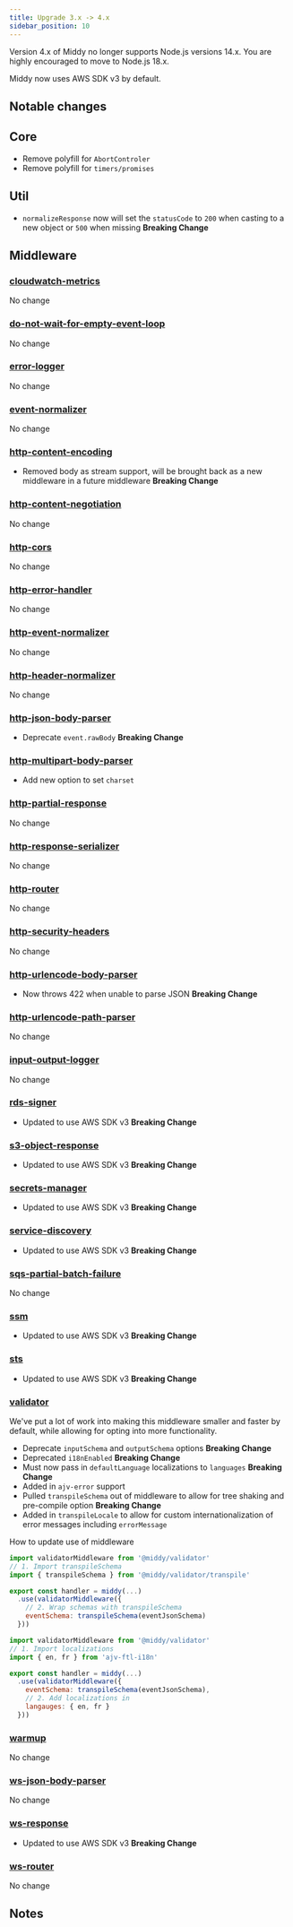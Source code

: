 ```yaml
---
title: Upgrade 3.x -> 4.x
sidebar_position: 10
---
```


Version 4.x of Middy no longer supports Node.js versions 14.x. You are highly encouraged to move to Node.js 18.x.

Middy now uses AWS SDK v3 by default.

## Notable changes

## Core

- Remove polyfill for `AbortControler`
- Remove polyfill for `timers/promises`

## Util

- `normalizeResponse` now will set the `statusCode` to `200` when casting to a new object or `500` when missing **Breaking Change**

## Middleware

### [cloudwatch-metrics](/docs/middlewares/cloudwatch-metrics)

No change

### [do-not-wait-for-empty-event-loop](/docs/middlewares/do-not-wait-for-empty-event-loop)

No change

### [error-logger](/docs/middlewares/error-logger)

No change

### [event-normalizer](/docs/middlewares/event-normalizer)

No change

### [http-content-encoding](/docs/middlewares/http-content-encoding)

- Removed body as stream support, will be brought back as a new middleware in a future middleware **Breaking Change**

### [http-content-negotiation](/docs/middlewares/http-content-negotiation)

No change

### [http-cors](/docs/middlewares/http-cors)

No change

### [http-error-handler](/docs/middlewares/http-error-handler)

No change

### [http-event-normalizer](/docs/middlewares/http-event-normalizer)

No change

### [http-header-normalizer](/docs/middlewares/http-header-normalizer)

No change

### [http-json-body-parser](/docs/middlewares/http-json-body-parser)

- Deprecate `event.rawBody` **Breaking Change**

### [http-multipart-body-parser](/docs/middlewares/http-multipart-body-parser)

- Add new option to set `charset`

### [http-partial-response](/docs/middlewares/http-partial-response)

No change

### [http-response-serializer](/docs/middlewares/http-response-serializer)

No change

### [http-router](/docs/routers/http-router)

No change

### [http-security-headers](/docs/middlewares/http-security-headers)

No change

### [http-urlencode-body-parser](/docs/middlewares/http-urlencode-body-parser)

- Now throws 422 when unable to parse JSON **Breaking Change**

### [http-urlencode-path-parser](/docs/middlewares/http-urlencode-path-parser)

No change

### [input-output-logger](/docs/middlewares/input-output-logger)

No change

### [rds-signer](/docs/middlewares/rds-signer)

- Updated to use AWS SDK v3 **Breaking Change**

### [s3-object-response](/docs/middlewares/s3-object-response)

- Updated to use AWS SDK v3 **Breaking Change**

### [secrets-manager](/docs/middlewares/secrets-manager)

- Updated to use AWS SDK v3 **Breaking Change**

### [service-discovery](/docs/middlewares/service-discovery)

- Updated to use AWS SDK v3 **Breaking Change**

### [sqs-partial-batch-failure](/docs/middlewares/sqs-partial-batch-failure)

No change

### [ssm](/docs/middlewares/ssm)

- Updated to use AWS SDK v3 **Breaking Change**

### [sts](/docs/middlewares/sts)

- Updated to use AWS SDK v3 **Breaking Change**

### [validator](/docs/middlewares/validator)

We've put a lot of work into making this middleware smaller and faster by default, while allowing for opting into more functionality.

- Deprecate `inputSchema` and `outputSchema` options **Breaking Change**
- Deprecated `i18nEnabled` **Breaking Change**
- Must now pass in `defaultLanguage` localizations to `languages` **Breaking Change**
- Added in `ajv-error` support
- Pulled `transpileSchema` out of middleware to allow for tree shaking and pre-compile option **Breaking Change**
- Added in `transpileLocale` to allow for custom internationalization of error messages including `errorMessage`

How to update use of middleware

```javascript
import validatorMiddleware from '@middy/validator'
// 1. Import transpileSchema
import { transpileSchema } from '@middy/validator/transpile'

export const handler = middy(...)
  .use(validatorMiddleware({
    // 2. Wrap schemas with transpileSchema
    eventSchema: transpileSchema(eventJsonSchema)
  }))
```

```javascript
import validatorMiddleware from '@middy/validator'
// 1. Import localizations
import { en, fr } from 'ajv-ftl-i18n'

export const handler = middy(...)
  .use(validatorMiddleware({
    eventSchema: transpileSchema(eventJsonSchema),
    // 2. Add localizations in
    langauges: { en, fr }
  }))
```

### [warmup](/docs/middlewares/warmup)

No change

### [ws-json-body-parser](/docs/middlewares/ws-json-body-parser)

No change

### [ws-response](/docs/middlewares/ws-response)

- Updated to use AWS SDK v3 **Breaking Change**

### [ws-router](/docs/routers/ws-router)

No change

## Notes
